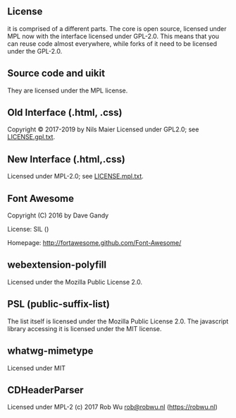 ## License

it is comprised of a different parts.
The core is open source, licensed under MPL now with the interface licensed under GPL-2.0.
This means that you can reuse code almost everywhere, while forks of it need
to be licensed under the GPL-2.0.

## Source code and  uikit

They are licensed under the MPL license.

## Old Interface (.html, .css)

Copyright © 2017-2019 by Nils Maier
Licensed under GPL2.0; see [LICENSE.gpl.txt](LICENSE-gpL.txt).

## New Interface (.html,.css)

Licensed under MPL-2.0; see [LICENSE.mpl.txt](LICENSE-mpl.txt).

## Font Awesome

Copyright (C) 2016 by Dave Gandy

License:   SIL ()

Homepage:  http://fortawesome.github.com/Font-Awesome/

## webextension-polyfill

Licensed under the Mozilla Public License 2.0.

## PSL (public-suffix-list)

The list itself is licensed under the Mozilla Public License 2.0.
The javascript library accessing it is licensed under the MIT license.

## whatwg-mimetype

Licensed under MIT


## CDHeaderParser

Licensed under MPL-2
(c) 2017 Rob Wu <rob@robwu.nl> (https://robwu.nl)